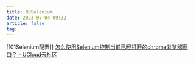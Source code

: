 ```yaml
---
title: 08Selenium
date: 2023-07-04 09:32
article: false
tag: 
---
```


[[01Selenium配置]]
[怎么使用Selenium控制当前已经打开的chrome浏览器窗口？ - UCloud云社区](https://www.ucloud.cn/yun/128272.html)
